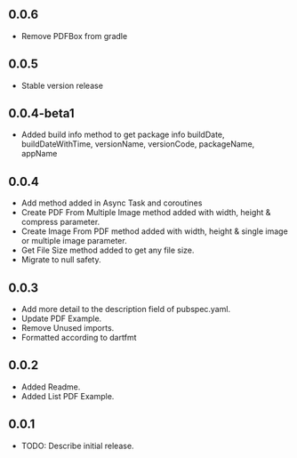 ## 0.0.6
* Remove PDFBox from gradle

## 0.0.5
* Stable version release

## 0.0.4-beta1

* Added build info method to get package info buildDate, buildDateWithTime, versionName, versionCode, packageName, appName


## 0.0.4

* Add method added in Async Task and coroutines
* Create PDF From Multiple Image method added with width, height & compress parameter.
* Create Image From PDF method added with width, height & single image or multiple image parameter.
* Get File Size method added to get any file size.
* Migrate to null safety.


## 0.0.3

* Add more detail to the description field of pubspec.yaml.
* Update PDF Example.
* Remove Unused imports.
* Formatted according to dartfmt

## 0.0.2

* Added Readme.
* Added List PDF Example.


## 0.0.1

* TODO: Describe initial release.
